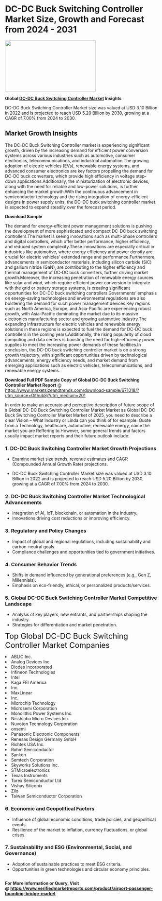 <H1>DC-DC Buck Switching Controller Market Size, Growth and Forecast from 2024 - 2031</H1><img class="aligncenter size-medium wp-image-584254" src="https://thirdeyenews.in/wp-content/uploads/2024/09/Global-Market-Research-300x168.jpeg" alt="" width="300" height="168" /><p><strong>Global&nbsp;<a href="https://www.marketsizeandtrends.com/download-sample/671018/?utm_source=Github8j?utm_medium=201">DC-DC Buck Switching Controller Market</a> Insights</strong></p><p>DC-DC Buck Switching Controller Market size was valued at USD 3.10 Billion in 2022 and is projected to reach USD 5.20 Billion by 2030, growing at a CAGR of 7.00% from 2024 to 2030.</p><p><h2>Market Growth Insights</h2> <p>The DC-DC Buck Switching Controller market is experiencing significant growth, driven by the increasing demand for efficient power conversion systems across various industries such as automotive, consumer electronics, telecommunications, and industrial automation.The growing adoption of electric vehicles (EVs), renewable energy systems, and advanced consumer electronics are key factors propelling the demand for DC-DC buck converters, which provide high efficiency in voltage step-down applications.Additionally, the miniaturization of electronic devices, along with the need for reliable and low-power solutions, is further enhancing the market growth.With the continuous advancement in semiconductor technology and the rising integration of energy-efficient designs in power supply units, the DC-DC buck switching controller market is expected to expand steadily over the forecast period.</p> <p><strong>Download Sample</strong></p> <p>The demand for energy-efficient power management solutions is pushing the development of more sophisticated and compact DC-DC buck switching controllers.The market is seeing innovations such as multi-phase controllers and digital controllers, which offer better performance, higher efficiency, and reduced system complexity.These innovations are especially critical in industries like automotive, where energy efficiency and power density are crucial for electric vehicles' extended range and performance.Furthermore, advancements in semiconductor materials, including silicon carbide (SiC) and gallium nitride (GaN), are contributing to the higher efficiency and thermal management of DC-DC buck converters, further driving market growth.Moreover, the increasing penetration of renewable energy sources like solar and wind, which require efficient power conversion to integrate with the grid or battery storage systems, is creating significant opportunities for DC-DC buck switching controllers.Governments’ emphasis on energy-saving technologies and environmental regulations are also bolstering the demand for such power management devices.Key regions such as North America, Europe, and Asia-Pacific are experiencing robust growth, with Asia-Pacific dominating the market due to its massive electronics manufacturing sector and growing automotive industry.The expanding infrastructure for electric vehicles and renewable energy solutions in these regions is expected to fuel the demand for DC-DC buck controllers in the coming years.Additionally, the rising popularity of cloud computing and data centers is boosting the need for high-efficiency power supplies to meet the increasing power demands of these facilities.In conclusion, the DC-DC buck switching controller market is on a strong growth trajectory, with significant opportunities driven by technological advancements, energy efficiency needs, and market demand from emerging applications such as electric vehicles, telecommunications, and renewable energy systems.</p> <p><span class=""><strong>Download Full PDF Sample Copy of Global DC-DC Buck Switching Controller Market Report</strong> @ <a href="https://www.marketsizeandtrends.com/download-sample/671018/?utm_source=Github8j?utm_medium=201" target="_blank">https://www.marketsizeandtrends.com/download-sample/671018/?utm_source=Github8j?utm_medium=201</a></span></p><p>In order to make an accurate and perceptive description of future scope of a Global&nbsp;DC-DC Buck Switching Controller Market Market as Global&nbsp;DC-DC Buck Switching Controller Market Market of 2025, you need to describe a clear Vision &ndash; What Industry or Linda can you think of for example: Quote from a Technology, healthcare, automotive, renewable energy, name the market you are Reffering to.However, some general trends and factors usually impact market reports and their future outlook include:</p><h3>1.&nbsp;<strong>DC-DC Buck Switching Controller Market Growth Projections</strong></h3><ul><li>Examine market size trends, revenue estimates and CAGR (Compounded Annual Growth Rate) projections.</li><li><p>DC-DC Buck Switching Controller Market size was valued at USD 3.10 Billion in 2022 and is projected to reach USD 5.20 Billion by 2030, growing at a CAGR of 7.00% from 2024 to 2030.</p></li></ul><h3>2.&nbsp;<strong>DC-DC Buck Switching Controller Market Technological Advancements</strong></h3><ul><li>Integration of AI, IoT, blockchain, or automation in the industry.</li><li>Innovations driving cost reductions or improving efficiency.</li></ul><h3>3.&nbsp;<strong>Regulatory and Policy Changes</strong></h3><ul><li>Impact of global and regional regulations, including sustainability and carbon-neutral goals.</li><li>Compliance challenges and opportunities tied to government initiatives.</li></ul><h3>4.&nbsp;<strong>Consumer Behavior Trends</strong></h3><ul><li>Shifts in demand influenced by generational preferences (e.g., Gen Z, Millennials).</li><li>Emphasis on eco-friendly, ethical, or personalized products/services.</li></ul><h3>5.&nbsp;<strong>Global DC-DC Buck Switching Controller Market Competitive Landscape</strong></h3><ul><li>Analysis of key players, new entrants, and partnerships shaping the industry.</li><li>Strategies for differentiation and market penetration.</li></ul><p data-pm-slice="1 1 []"><span style="color: inherit; font-family: inherit; font-size: 25px;">Top Global DC-DC Buck Switching Controller Market Companies</span></p><div class="" data-test-id=""><p><li>ABLIC Inc.</li><li> Analog Devices Inc.</li><li> Diodes Incorporated</li><li> Infineon Technologies</li><li> Intel</li><li> Kaga FEI America</li><li> Inc.</li><li> MaxLinear</li><li> Inc.</li><li> Microchip Technology</li><li> Microsemi Corporation</li><li> Monolithic Power Systems Inc.</li><li> Nisshinbo Micro Devices Inc.</li><li> Nuvoton Technology Corporation</li><li> onsemi</li><li> Panasonic Electronic Components</li><li> Renesas Design Germany GmbH</li><li> Richtek USA Inc.</li><li> Rohm Semiconductor</li><li> Sanken</li><li> Semtech Corporation</li><li> Skyworks Solutions Inc.</li><li> STMicroelectronics</li><li> Texas Instruments</li><li> Torex Semiconductor Ltd</li><li> Vishay Siliconix</li><li> Zilo</li><li> Taiwan Semiconductor Corporation</li></p></div><h3>6.&nbsp;<strong>Economic and Geopolitical Factors</strong></h3><ul><li>Influence of global economic conditions, trade policies, and geopolitical events.</li><li>Resilience of the market to inflation, currency fluctuations, or global crises.</li></ul><h3>7.&nbsp;<strong>Sustainability and ESG (Environmental, Social, and Governance)</strong></h3><ul><li>Adoption of sustainable practices to meet ESG criteria.</li><li>Opportunities in green technologies and circular economy principles.</li></ul><h2><strong style="font-size: 14px;">For More Information or Query, Visit @&nbsp;</strong><a style="background-color: #ffffff; font-size: 14px;" href="https://www.marketsizeandtrends.com/report/dc-dc-buck-switching-controller-market/" target="_blank">https://www.verifiedmarketreports.com/product/airport-passenger-boarding-bridge-market</a></h2>